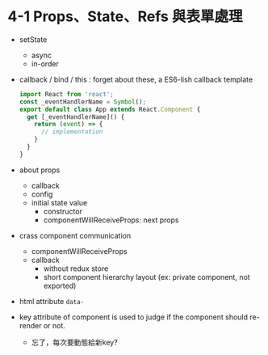 # 4-1 Props、State、Refs 與表單處理

-   setState

    -   async
    -   in-order

-   callback / bind / this : forget about these, a ES6-lish callback template 

    ```javascript
    import React from 'react';
    const _eventHandlerName = Symbol();
    export default class App extends React.Component {
      get [_eventHandlerName]() {
        return (event) => {
          // implementation
        }
      }
    }
    ```

-   about props

    -   callback
    -   config
    -   initial state value
        -   constructor
        -   componentWillReceiveProps: next props

-   crass component communication

    -   componentWillReceiveProps
    -   callback
        -   without redux store
        -   short component hierarchy layout (ex: private component, not exported)

-   html attribute `data-`

-   key attribute of component is used to judge if the component should re-render or not.

    -   忘了，每次要動態給新key?


